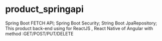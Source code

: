 # product_springapi
Spring Boot FETCH API;
Spring Boot Security;
String Boot JpaRepository;
This product back-end using for ReactJS , React Native of Angular with method :GET/POST/PUT/DELETE
